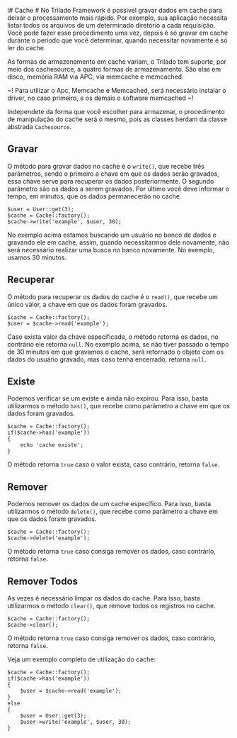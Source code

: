l# Cache #
No Trilado Framework é possível gravar dados em cache para deixar o processamento mais rápido. Por exemplo, sua aplicação necessita listar todos os arquivos de um determinado diretório a cada requisição. Você pode fazer esse procedimento uma vez, depois é só gravar em cache durante o período que você determinar, quando necessitar novamente é só ler do cache.

As formas de armazenamento em cache variam, o Trilado tem suporte, por meio dos cachesource, a quatro formas de armazenamento. São elas em disco, memória RAM via APC, via memcache e memcached.

~! Para utilizar o Apc, Memcache e Memcached, será necessário instalar o driver, no caso primeiro, e os demais o software memcached ~!

Independete da forma que você escolher para armazenar, o procedimento de manipulação do cache será o mesmo, pois as classes herdam da classe abstrada `Cachesource`.

## Gravar ##
O método para gravar dados no cache é o `write()`, que recebe três parâmetros, sendo o primeiro a chave em que os dados serão gravados, essa chave serve para recuperar os dados posteriormente. O segundo parâmetro são os dados a serem gravados. Por último você deve informar o tempo, em minutos, que os dados permanecerão no cache.

	$user = User::get(3);
	$cache = Cache::factory();
	$cache->write('example', $user, 30);

No exemplo acima estamos buscando um usuário no banco de dados e gravando ele em cache, assim, quando necessitarmos dele novamente, não será necessário realizar uma busca no banco novamente. No exemplo, usamos 30 minutos.

## Recuperar ##
O método para recuperar os dados do cache é o `read()`, que recebe um único valor, a chave em que os dados foram gravados.

	$cache = Cache::factory();
	$user = $cache->read('example');

Caso exista valor da chave especificada, o método retorna os dados, no contrário ele retorna `null`. No exemplo acima, se não tiver passado o tempo de 30 minutos em que gravamos o cache, será retornado o objeto com os dados do usuário gravado, mas caso tenha encerrado, retorna `null`.

## Existe ##
Podemos verificar se um existe e ainda não expirou. Para isso, basta utilizarmos o método `has()`, que recebe como parâmetro a chave em que os dados foram gravados.

	$cache = Cache::factory();
	if($cache->has('example'))
	{
		echo 'cache existe';
	}

O método retorna `true` caso o valor exista, caso contrário, retorna `false`.

## Remover ##
Podemos remover os dados de um cache específico. Para isso, basta utilizarmos o método `delete()`, que recebe como parâmetro a chave em que os dados foram gravados.

	$cache = Cache::factory();
	$cache->delete('example');

O método retorna `true` caso consiga remover os dados, caso contrário, retorna `false`.

## Remover Todos ##
As vezes é necessário limpar os dados do cache. Para isso, basta utilizarmos o método `clear()`, que remove todos os registros no cache.

	$cache = Cache::factory();
	$cache->clear();

O método retorna `true` caso consiga remover os dados, caso contrário, retorna `false`.

Veja um exemplo completo de utilização do cache:

	$cache = Cache::factory();
	if($cache->has('example'))
	{
		$user = $cache->read('example');
	}
	else
	{
		$user = User::get(3);
		$user->write('example', $user, 30);
	}